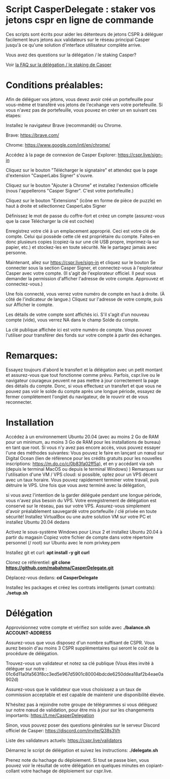 <h1>Script CasperDelegate  : staker vos jetons cspr en ligne de commande </h1> 


Ces scripts sont écrits pour aider les détenteurs de jetons CSPR à déléguer facilement leurs jetons aux validateurs sur le réseau principal Casper jusqu'à ce qu'une solution d'interface utilisateur complète arrive.
  

Vous avez des questions sur la délégation / le staking Casper?

Voir <a href="https://github.com/mabahma/CasperDelegate/blob/main/FAQ_FR.md">la FAQ sur la délégation / le staking de Casper</a>


<h1>Conditions préalables:</h1>

Afin de déléguer vos jetons, vous devez avoir créé un portefeuille pour vous-même et transféré vos jetons de l'ecxhange vers votre portefeuille. 
Si vous n'avez pas de portefeuille, vous pouvez en créer un en suivant ces étapes:

Installez le navigateur Brave (recommandé) ou Chrome.

Brave: https://brave.com/

Chrome: https://www.google.com/intl/en/chrome/

Accédez à la page de connexion de Casper Explorer: https://cspr.live/sign-in

Cliquez sur le bouton "Télécharger le signataire" et attendez que la page d'extension "CasperLabs Signer" s'ouvre.

Cliquez sur le bouton "Ajouter à Chrome" et installez l'extension officielle (nous l'appellerons "Casper Signer". C'est votre portefeuille.)

Cliquez sur le bouton "Extensions" (icône en forme de pièce de puzzle) en haut à droite et sélectionnez CasperLabs Signer

Définissez le mot de passe du coffre-fort et créez un compte (assurez-vous que la case Télécharger la clé est cochée)

Enregistrez votre clé à un emplacement approprié. Ceci est votre clé de compte. Celui qui possède cette clé est propriétaire du compte. Faites-en donc plusieurs copies (copiez-la sur une clé USB propre, imprimez-la sur papier, etc.) et stockez-les en toute sécurité. Ne le partagez jamais avec personne.

Maintenant, allez sur https://cspr.live/sign-in et cliquez sur le bouton Se connecter sous la section Casper Signer, et connectez-vous à l'explorateur Casper avec votre compte. (Il s'agit de l'explorateur officiel. Il peut vous demander la permission d'afficher l'adresse de votre compte. Approuvez et connectez-vous.)

Une fois connecté, vous verrez votre numéro de compte en haut à droite. (À côté de l'indicateur de langue.) Cliquez sur l'adresse de votre compte, puis sur Afficher le compte.

Les détails de votre compte sont affichés ici. S'il s'agit d'un nouveau compte (vide), vous verrez NA dans le champ Solde du compte.

La clé publique affichée ici est votre numéro de compte. Vous pouvez l'utiliser pour transférer des fonds sur votre compte à partir des échanges.

<h1>Remarques: </h1>

Essayez toujours d'abord le transfert et la délégation avec un petit montant et assurez-vous que tout fonctionne comme prévu.
Parfois, cspr.live ou le navigateur courageux peuvent ne pas mettre à jour correctement la page des détails du compte. 
Donc, si vous effectuez un transfert et que vous ne pouvez pas voir le solde du compte après une longue période, essayez de fermer complètement l'onglet du navigateur, de le rouvrir et de vous reconnecter.


<h1>Installation </h1>

Accédez à un environnement Ubuntu 20.04 (avec au moins 2 Go de RAM pour un minimum, au moins 3 Go de RAM pour les installations de bureau) en tant que root.
 Si vous n'y avez pas encore accès, vous pouvez essayer l'une des méthodes suivantes:
Vous pouvez le faire en lançant un nœud sur Digital Ocean (lien de référence pour les crédits gratuits pour les nouvelles inscriptions: https://m.do.co/c/0b83fa02ff5a), et en y accédant via ssh (depuis le terminal MacOS ou depuis le terminal Windows) )
Remarques sur l'utilisation d'une VM / VPS cloud: si possible, optez pour un VPS décent avec un taux horaire. 
Vous pouvez rapidement terminer votre travail, puis détruire le VPS. Une fois que vous avez terminé avec la délégation, 

si vous avez l'intention de la garder déléguée pendant une longue période, vous n'avez plus besoin du VPS. Votre enregistrement de délégation est conservé sur le réseau, pas sur votre VPS. Assurez-vous simplement d'avoir préalablement sauvegardé votre portefeuille / clé privée en toute sécurité!
Installez VirtualBox ou une autre solution VM sur votre PC et installez Ubuntu 20.04 dedans

Activez le sous-système Windows pour Linux 2 et installez Ubuntu 20.04 à partir du magasin
Copiez votre fichier de compte dans votre répertoire personnel (/ root) sur Ubuntu avec le nom privkey.pem

Installez git et curl:  <b> apt install -y git curl </b>

Clonez ce référentiel: <b> git clone https://github.com/mabahma/CasperDelegate.git </b>

Déplacez-vous dedans:  <b>cd CasperDelegate </b>

Installez les packages et créez les contrats intelligents (smart contrats):  <b>./setup.sh </b>

<h1>Délégation </h1>

Approvisionnez votre compte et vérifiez son solde avec <b>./balance.sh ACCOUNT-ADDRESS </b>

Assurez-vous que vous disposez d'un nombre suffisant de CSPR. Vous aurez besoin d'au moins 3 CSPR supplémentaires qui seront le coût de la procédure de délégation.

Trouvez-vous un validateur et notez sa clé publique (Vous êtes invité à déléguer sur notre  : 01c6d11a0fa563f8cc3ed5e967d5901c80004bdcde6250ddea18af2b4eae0a902d)

Assurez-vous que le validateur que vous choisissez a un taux de commission acceptable et est capable de maintenir une disponibilité élevée.

N'hésitez pas à rejoindre notre groupe de télégrammes si vous déléguez sur notre nœud de validation, pour être mis à jour sur les changements importants: https://t.me/CasperDelegation

Sinon, vous pouvez poser des questions générales sur le serveur Discord officiel de Casper: https://discord.com/invite/Q38s3Vh

Liste des validateurs actuels: https://cspr.live/validators


Démarrez le script de délégation et suivez les instructions: <b> ./delegate.sh</b>

Prenez note du hachage du déploiement. Si tout se passe bien, vous pouvez voir le résultat de votre délégation en quelques minutes en copiant-collant votre hachage de déploiement sur cspr.live.

